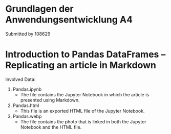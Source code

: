 # Grundlagen der Anwendungsentwicklung A4
Submitted by 108629
# Introduction to Pandas DataFrames – Replicating an article in Markdown
Involved Data:
1. Pandas.ipynb
    - The file contains the Jupyter Notebook in which the article is presented using Markdown.
2. Pandas.html
    - This file is an exported HTML file of the Jupyter Notebook.
3. Pandas.webp
    - The file contains the photo that is linked in both the Jupyter Notebook and the HTML file.
